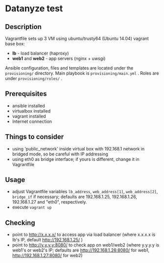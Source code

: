 # Datanyze test

## Description
Vagrantfile sets up 3 VM using ubuntu/trusty64 (Ubuntu 14.04) vagrant base box:
* **lb** - load balancer (haproxy)
* **web1** and **web2** - app servers (nginx + uwsgi)

Ansible configuration, files and templates are located under the `provisioning/` directory.
Main playbook is `provisioning/main.yml` .
Roles are under `provisioning/roles/` .

## Prerequisites
* ansible installed
* virtualbox installed
* vagrant installed
* Internet connection

## Things to consider
* using 'public_network' inside virtual box with 192.168.1 network in bridged mode, so be careful with IP addressing
* using eth0 as bridge interface; if yours is different, change it in Vagrantfile

## Usage
* adjust Vagrantfile variables `lb_address`, `web_address[1]`, `web_address[2]`, `bridge_if` if necessary; defaults are 192.168.1.25, 192.168.1.26, 192.168.1.27 and "eth0", respectively.
* execute `vagrant up`

## Checking
* point to http://x.x.x.x/ to access app via load balancer (where x.x.x.x is lb's IP, default http://192.168.1.25/ )
* point to http://y.y.y.y:8080/ to check app on web1/web2 (where y.y.y.y is web1's or web2's IP; defaults are http://192.168.1.26:8080/ for web1, http://192.168.1.27:8080/ for web2)
